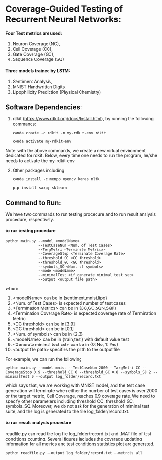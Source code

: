 # Coverage-Guided Testing of Recurrent Neural Networks: 

#### Four Test metrics are used: 
1. Neuron Coverage (NC), 
2. Cell Coverage (CC), 
3. Gate Coverage (GC), 
4. Sequence Coverage (SQ)

#### Three models trained by LSTM: 
1. Sentiment Analysis, 
2. MNIST Handwritten Digits, 
3. Lipophilicity Prediction (Physical Chemistry)

## Software Dependencies: 

1. rdkit (https://www.rdkit.org/docs/Install.html), by running the following commands: 

       conda create -c rdkit -n my-rdkit-env rdkit
       
       conda activate my-rdkit-env
       
Note: with the above commands, we create a new virtual environment dedicated for rdkit. Below, every time one needs to run the program, he/she needs to activate the my-rdkit-env
      
2. Other packages including 

       conda install -c menpo opencv keras nltk 
      
       pip install saxpy sklearn

## Command to Run: 

We have two commands to run testing procedure and to run result analysis procedure, respectively. 

#### to run testing procedure

    python main.py --model <modelName> 
                   --TestCaseNum <Num. of Test Cases> 
                   --TargMetri <Terminate Metrics> 
                   --CoverageStop <Terminate Coverage Rate> 
                   --threshold_CC <CC threshold> 
                   --threshold_GC <GC threshold> 
                   --symbols_SQ <Num. of symbols> 
                   --mode <modeName> 
                   --minimalTest <if generate minimal test set> 
                   --output <output file path>

where 
1. \<modelName> can be in {sentiment,mnist,lipo}
2. \<Num. of Test Cases> is expected number of test cases
3. \<Termination Metrics> can be in {CC,GC,SQN,SQP}
4. \<Termination Coverage Rate> is expected coverage rate of Termination Metric
5. \<CC threshold> can be in [3,9]  
6. \<GC threshold> can be in [0,1]
7. \<Num. of symbols> can be in {2,3}
8. \<modeName> can be in {train,test} with default value test 
9. \<Generate minimal test set> can be in {0: No, 1: Yes}
10. \<output file path> specifies the path to the output file

For example, we can run the following 

    python main.py --model mnist --TestCaseNum 2000 --TargMetri CC --CoverageStop 0.9 --threshold_CC 6 --threshold_GC 0.8 --symbols_SQ 2 --minimalTest 0 --output log_folder/record.txt

which says that, we are working with MNIST model, and the test case generation will terminate when either the number of test cases is over 2000 or the target metric, Cell Coverage, reaches 0.9 coverage rate. We need to specify other parameters including threshold_CC, threshold_GC, symbols_SQ. Moreover, we do not ask for the generation of miminal test suite, and the log is generated to the file log_folder/record.txt. 

#### to run result analysis procedure
readfile.py can read the log file log_folder\record.txt and .MAT file of test conditions counting. Several figures includes the coverage updating information for all metrics and test conditions statistics plot are generated. 

    python readfile.py --output log_folder/record.txt --metrcis all
